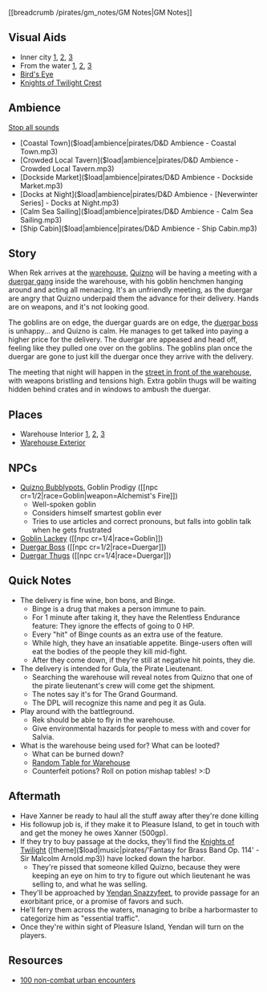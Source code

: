 [[breadcrumb /pirates/gm_notes/GM Notes|GM Notes]]

<script type="module">
    import {init_links} from "/js/common/visual_aid_backend.js";
    init_links();
</script>

## Visual Aids

* Inner city [1](^pirates/lords_landing_2.jpg), [2](^pirates/lords_landing_4.jpg), [3](^pirates/lords_landing_6.jpg)
* From the water [1](^pirates/lords_landing_1.jpg), [2](^pirates/lords_landing_docks.png), [3](^pirates/lords_landing_5.jpg)
* [Bird's Eye](^pirates/lords_landing_3.jpg)
* [Knights of Twilight Crest](^pirates/knights_of_twilight_crest.png)

## Ambience

[Stop all sounds]($stop|all|none)

* [Coastal Town]($load|ambience|pirates/D&D Ambience - Coastal Town.mp3)
* [Crowded Local Tavern]($load|ambience|pirates/D&D Ambience - Crowded Local Tavern.mp3)
* [Dockside Market]($load|ambience|pirates/D&D Ambience - Dockside Market.mp3)
* [Docks at Night]($load|ambience|pirates/D&D Ambience - [Neverwinter Series] - Docks at Night.mp3)
* [Calm Sea Sailing]($load|ambience|pirates/D&D Ambience - Calm Sea Sailing.mp3)
* [Ship Cabin]($load|ambience|pirates/D&D Ambience - Ship Cabin.mp3)

## Story

When Rek arrives at the [warehouse](^pirates/warehouse_interior_3.jpg), [Quizno](^pirates/quizno_bubblypots.png) will be having a meeting with a [duergar gang](^pirates/duergar_4.png) inside the warehouse, with his goblin henchmen hanging around and acting all menacing. It's an unfriendly meeting, as the duergar are angry that Quizno underpaid them the advance for their delivery. Hands are on weapons, and it's not looking good.

The goblins are on edge, the duergar guards are on edge, the [duergar boss](^pirates/duergar_3.png) is unhappy... and Quizno is calm. He manages to get talked into paying a higher price for the delivery. The duergar are appeased and head off, feeling like they pulled one over on the goblins. The goblins plan once the duergar are gone to just kill the duergar once they arrive with the delivery.

The meeting that night will happen in the [street in front of the warehouse](^pirates/warehouse_exterior_1.jpg), with weapons bristling and tensions high. Extra goblin thugs will be waiting hidden behind crates and in windows to ambush the duergar.

## Places

* Warehouse Interior [1](^pirates/warehouse_interior_1.jpg), [2](^pirates/warehouse_interior_2.jpg), [3](^pirates/warehouse_interior_3.jpg)
* [Warehouse Exterior](^pirates/warehouse_exterior_1.jpg)

## NPCs

* [Quizno Bubblypots](^pirates/quizno_bubblypots.png), Goblin Prodigy ([[npc cr=1/2|race=Goblin|weapon=Alchemist's Fire]])
  * Well-spoken goblin
  * Considers himself smartest goblin ever
  * Tries to use articles and correct pronouns, but falls into goblin talk when he gets frustrated
* [Goblin Lackey](^pirates/goblin_lackey.png) ([[npc cr=1/4|race=Goblin]])
* [Duergar Boss](^pirates/duergar_3.png) ([[npc cr=1/2|race=Duergar]])
* [Duergar Thugs](^pirates/duergar_4.png) ([[npc cr=1/4|race=Duergar]])

## Quick Notes

* The delivery is fine wine, bon bons, and Binge.
  * Binge is a drug that makes a person immune to pain. 
  * For 1 minute after taking it, they have the Relentless Endurance feature: They ignore the effects of going to 0 HP.
  * Every "hit" of Binge counts as an extra use of the feature.
  * While high, they have an insatiable appetite. Binge-users often will eat the bodies of the people they kill mid-fight.
  * After they come down, if they're still at negative hit points, they die.
* The delivery is intended for Gula, the Pirate Lieutenant. 
  * Searching the warehouse will reveal notes from Quizno that one of the pirate lieutenant's crew will come get the shipment.
  * The notes say it's for The Grand Gourmand.
  * The DPL will recognize this name and peg it as Gula.
* Play around with the battleground.
  * Rek should be able to fly in the warehouse. 
  * Give environmental hazards for people to mess with and cover for Salvia.
* What is the warehouse being used for? What can be looted?
  * What can be burned down?
  * [Random Table for Warehouse](https://www.dicegeeks.com/fantasy-warehouse-1d100/)
  * Counterfeit potions? Roll on potion mishap tables! >:D

## Aftermath

* Have Xanner be ready to haul all the stuff away after they're done killing
* His followup job is, if they make it to Pleasure Island, to get in touch with <NPC> and get the money he owes Xanner (500gp).
* If they try to buy passage at the docks, they'll find the [Knights of Twilight](^pirates/knight_of_twilight.png) ([theme]($load|music|pirates/'Fantasy for Brass Band Op. 114' - Sir Malcolm Arnold.mp3)) have locked down the harbor.
  * They're pissed that someone killed Quizno, because they were keeping an eye on him to try to figure out which lieutenant he was selling to, and what he was selling.
* They'll be approached by [Yendan Snazzyfeet](^pirates/yendan_snazzyfeet.jpg), to provide passage for an exorbitant price, or a promise of favors and such.
* He'll ferry them across the waters, managing to bribe a harbormaster to categorize him as "essential traffic".
* Once they're within sight of Pleasure Island, Yendan will turn on the players.


## Resources

* [100 non-combat urban encounters](https://www.dndspeak.com/2021/07/100-non-combat-urban-encounters/)
